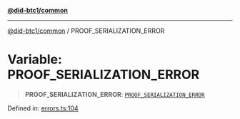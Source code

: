 [**@did-btc1/common**](../README.md)

***

[@did-btc1/common](../globals.md) / PROOF\_SERIALIZATION\_ERROR

# Variable: PROOF\_SERIALIZATION\_ERROR

> **PROOF\_SERIALIZATION\_ERROR**: [`PROOF_SERIALIZATION_ERROR`](../enumerations/Btc1ErrorCode.md#proof_serialization_error)

Defined in: [errors.ts:104](https://github.com/dcdpr/did-btc1-js/blob/4ab6f9915d95beed9bc633644c9db1539395f512/packages/common/src/errors.ts#L104)
